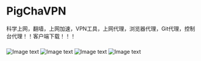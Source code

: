 # PigChaVPN
科学上网，翻墙，上网加速，VPN工具，上网代理，浏览器代理，Git代理，控制台代理！！客户端下载！！！

###
![Image text](https://github.com/pigpigchacha/PigChaVPN/misc/pic0.png)
![Image text](https://github.com/pigpigchacha/PigChaVPN/misc/pic1.png)
![Image text](https://github.com/pigpigchacha/PigChaVPN/misc/pic2.png)
![Image text](https://github.com/pigpigchacha/PigChaVPN/misc/pic3.png)